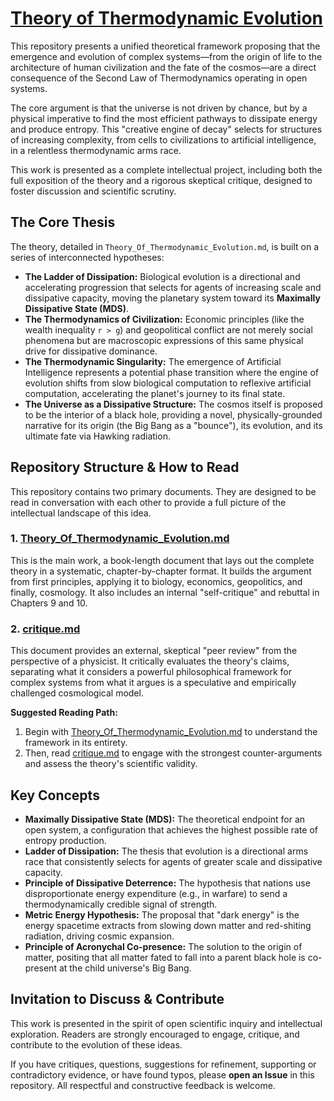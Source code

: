 

# [Theory of Thermodynamic Evolution](Theory_Of_Thermodynamic_Evolution.md)

This repository presents a unified theoretical framework proposing that the emergence and evolution of complex systems—from the origin of life to the architecture of human civilization and the fate of the cosmos—are a direct consequence of the Second Law of Thermodynamics operating in open systems.

The core argument is that the universe is not driven by chance, but by a physical imperative to find the most efficient pathways to dissipate energy and produce entropy. This "creative engine of decay" selects for structures of increasing complexity, from cells to civilizations to artificial intelligence, in a relentless thermodynamic arms race.

This work is presented as a complete intellectual project, including both the full exposition of the theory and a rigorous skeptical critique, designed to foster discussion and scientific scrutiny.

## The Core Thesis

The theory, detailed in `Theory_Of_Thermodynamic_Evolution.md`, is built on a series of interconnected hypotheses:

*   **The Ladder of Dissipation:** Biological evolution is a directional and accelerating progression that selects for agents of increasing scale and dissipative capacity, moving the planetary system toward its **Maximally Dissipative State (MDS)**.
*   **The Thermodynamics of Civilization:** Economic principles (like the wealth inequality `r > g`) and geopolitical conflict are not merely social phenomena but are macroscopic expressions of this same physical drive for dissipative dominance.
*   **The Thermodynamic Singularity:** The emergence of Artificial Intelligence represents a potential phase transition where the engine of evolution shifts from slow biological computation to reflexive artificial computation, accelerating the planet's journey to its final state.
*   **The Universe as a Dissipative Structure:** The cosmos itself is proposed to be the interior of a black hole, providing a novel, physically-grounded narrative for its origin (the Big Bang as a "bounce"), its evolution, and its ultimate fate via Hawking radiation.

## Repository Structure & How to Read

This repository contains two primary documents. They are designed to be read in conversation with each other to provide a full picture of the intellectual landscape of this idea.

### 1. [Theory_Of_Thermodynamic_Evolution.md](Theory_Of_Thermodynamic_Evolution.md)

This is the main work, a book-length document that lays out the complete theory in a systematic, chapter-by-chapter format. It builds the argument from first principles, applying it to biology, economics, geopolitics, and finally, cosmology. It also includes an internal "self-critique" and rebuttal in Chapters 9 and 10.

### 2. [critique.md](critique.md)

This document provides an external, skeptical "peer review" from the perspective of a physicist. It critically evaluates the theory's claims, separating what it considers a powerful philosophical framework for complex systems from what it argues is a speculative and empirically challenged cosmological model.

**Suggested Reading Path:**

1.  Begin with [Theory_Of_Thermodynamic_Evolution.md](Theory_Of_Thermodynamic_Evolution.md) to understand the framework in its entirety.
2.  Then, read [critique.md](critique.md) to engage with the strongest counter-arguments and assess the theory's scientific validity.

## Key Concepts

*   **Maximally Dissipative State (MDS):** The theoretical endpoint for an open system, a configuration that achieves the highest possible rate of entropy production.
*   **Ladder of Dissipation:** The thesis that evolution is a directional arms race that consistently selects for agents of greater scale and dissipative capacity.
*   **Principle of Dissipative Deterrence:** The hypothesis that nations use disproportionate energy expenditure (e.g., in warfare) to send a thermodynamically credible signal of strength.
*   **Metric Energy Hypothesis:** The proposal that "dark energy" is the energy spacetime extracts from slowing down matter and red-shiting radiation, driving cosmic expansion.
*   **Principle of Acronychal Co-presence:** The solution to the origin of matter, positing that all matter fated to fall into a parent black hole is co-present at the child universe's Big Bang.

## Invitation to Discuss & Contribute

This work is presented in the spirit of open scientific inquiry and intellectual exploration. Readers are strongly encouraged to engage, critique, and contribute to the evolution of these ideas.

If you have critiques, questions, suggestions for refinement, supporting or contradictory evidence, or have found typos, please **open an Issue** in this repository. All respectful and constructive feedback is welcome.
